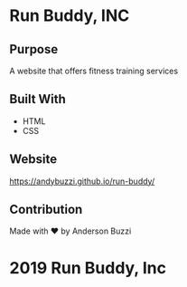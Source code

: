 # Run Buddy, INC

## Purpose

A website that offers fitness training services

## Built With

- HTML
- CSS

## Website

https://andybuzzi.github.io/run-buddy/

## Contribution

Made with ❤️ by Anderson Buzzi

# 2019 Run Buddy, Inc
